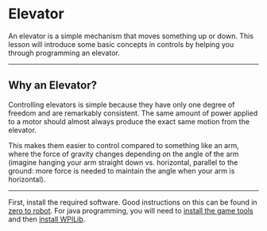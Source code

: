 # Elevator
An elevator is a simple mechanism that moves something up or down. This lesson will introduce some basic concepts in controls by helping you through programming an elevator.

---
## Why an Elevator?

Controlling elevators is simple because they have only one degree of freedom and are remarkably consistent. The same amount of power applied to a motor should almost always produce the exact same motion from the elevator.

This makes them easier to control compared to something like an arm, where the force of gravity changes depending on the angle of the arm (imagine hanging your arm straight down vs. horizontal, parallel to the ground: more force is needed to maintain the angle when your arm is horizontal).

---

First, install the required software. Good instructions on this can be found in [zero to robot](https://docs.wpilib.org/en/stable/docs/zero-to-robot/step-2/index.html). For java programming, you will need to [install the game tools](https://docs.wpilib.org/en/stable/docs/zero-to-robot/step-2/frc-game-tools.html) and then [install WPILib](https://docs.wpilib.org/en/stable/docs/zero-to-robot/step-2/wpilib-setup.html).